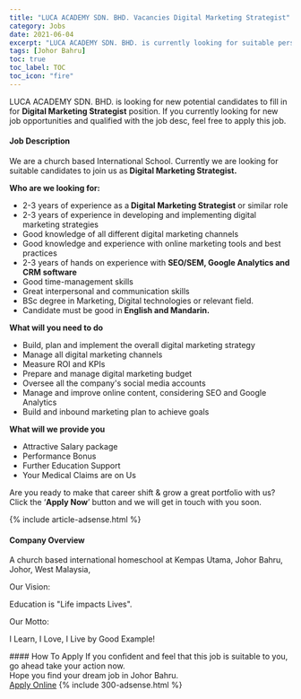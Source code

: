 ```yaml
---
title: "LUCA ACADEMY SDN. BHD. Vacancies Digital Marketing Strategist" 
category: Jobs 
date: 2021-06-04 
excerpt: "LUCA ACADEMY SDN. BHD. is currently looking for suitable person to fill in the Digital Marketing Strategist which based in Johor Bahru" 
tags: [Johor Bahru] 
toc: true 
toc_label: TOC 
toc_icon: "fire" 
--- 
```


<p>LUCA ACADEMY SDN. BHD. is looking for new potential candidates to fill in for <b>Digital Marketing Strategist</b> position. If you currently looking for new job opportunities and qualified with the job desc, feel free to apply this job.
</p><div><div><h4>Job Description</h4></div><div><div><span><div><p>We are a church based International School. Currently we<span> are looking for suitable candidates to join us as</span><strong> Digital Marketing Strategist.</strong></p><p><strong>Who are we looking for:</strong></p><ul><li>2-3 years of experience as a<strong> Digital Marketing Strategist</strong> or similar role</li><li>2-3 years of experience in developing and implementing digital marketing strategies</li><li>Good knowledge of all different digital marketing channels</li><li>Good knowledge and experience with online marketing tools and best practices</li><li>2-3 years of hands on experience with <strong>SEO/SEM, Google Analytics and CRM software</strong></li><li>Good time-management skills</li><li>Great interpersonal and communication skills</li><li>BSc degree in Marketing, Digital technologies or relevant field.</li><li>Candidate must be good in<strong> English and Mandarin.</strong></li></ul><p><strong>What will you need to do</strong></p><ul><li>Build, plan and implement the overall digital marketing strategy</li><li>Manage all digital marketing channels</li><li>Measure ROI and KPIs</li><li>Prepare and manage digital marketing budget</li><li>Oversee all the company's social media accounts</li><li>Manage and improve online content, considering SEO and Google Analytics</li><li>Build and inbound marketing plan to achieve goals&#160;</li></ul><p><strong>What will we provide you</strong></p><ul><li>Attractive Salary package</li><li>Performance Bonus</li><li>Further Education Support</li><li>Your Medical Claims are on Us</li></ul><p>Are you ready to make that career shift &amp; grow a great portfolio with us? Click the &#8216;<strong>Apply Now</strong>&#8217; button and we will get in touch with you soon.</p></div></span></div></div></div> 
{% include article-adsense.html %} 
<div><div><h4>Company Overview</h4></div><div><div><span><div><p>A church based international homeschool at Kempas Utama, Johor Bahru, Johor, West Malaysia,&#160;</p><p>Our Vision:</p><p>Education is "Life impacts Lives".</p><p>Our Motto:</p><p>I Learn, I Love, I Live by Good Example!</p></div></span></div></div></div> 
#### How To Apply 
If you confident and feel that this job is suitable to you, go ahead take your action now. <br/> 
Hope you find your dream job in Johor Bahru. <br/> 
<a href="https://www.jobstreet.com.my/en/job/digital-marketing-strategist-4569882?jobId=jobstreet-my-job-4569882&" class="btn btn--info" target="_blank" rel="nofollow noopenner">Apply Online</a> 
{% include 300-adsense.html %} 